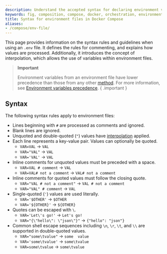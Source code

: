```yaml
---
description: Understand the accepted syntax for declaring environment variables with an environment file
keywords: fig, composition, compose, docker, orchestration, environment, env file
title: Syntax for environment files in Docker Compose
aliases:
- /compose/env-file/
---
```


This page provides information on the syntax rules and guidelines when using an `.env` file. It defines the rules for commenting, and explains how values are processed. Additionally, it introduces the concept of interpolation, which allows the use of variables within environment files.

> **Important**
>
> Environment variables from an environment file have lower precedence than those from any other [method](set-variables.md).
For more information, see [Environment variables precedence](envvars-precedence.md).
{ .important }

## Syntax
The following syntax rules apply to environment files:

- Lines beginning with `#` are processed as comments and ignored.
- Blank lines are ignored.
- Unquoted and double-quoted (`"`) values have [interpolation](set-variables.md#interpolation-syntax) applied.
- Each line represents a key-value pair. Values can optionally be quoted.
  - `VAR=VAL` -> `VAL`
  - `VAR="VAL"` -> `VAL`
  - `VAR='VAL'` -> `VAL`
- Inline comments for unquoted values must be preceded with a space.
  - `VAR=VAL # comment` -> `VAL`
  - `VAR=VAL# not a comment` -> `VAL# not a comment`
- Inline comments for quoted values must follow the closing quote.
  - `VAR="VAL # not a comment"` -> `VAL # not a comment`
  - `VAR="VAL" # comment` -> `VAL`
- Single-quoted (`'`) values are used literally.
  - `VAR='$OTHER'` -> `$OTHER`
  - `VAR='${OTHER}'` -> `${OTHER}`
- Quotes can be escaped with `\`.
  - `VAR='Let\'s go!'` -> `Let's go!`
  - `VAR="{\"hello\": \"json\"}"` -> `{"hello": "json"}`
- Common shell escape sequences including `\n`, `\r`, `\t`, and `\\` are supported in double-quoted values.
  - `VAR="some\tvalue"` -> `some  value`
  - `VAR='some\tvalue'` -> `some\tvalue`
  - `VAR=some\tvalue` -> `some\tvalue`
